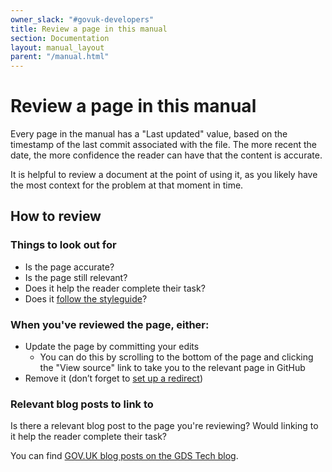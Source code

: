 ```yaml
---
owner_slack: "#govuk-developers"
title: Review a page in this manual
section: Documentation
layout: manual_layout
parent: "/manual.html"
---
```


# Review a page in this manual

Every page in the manual has a "Last updated" value, based on the timestamp of the last commit associated with the file. The more recent the date, the more confidence the reader can have that the content is accurate.

It is helpful to review a document at the point of using it, as you likely have the most context for the problem at that moment in time.

## How to review

### Things to look out for

- Is the page accurate?
- Is the page still relevant?
- Does it help the reader complete their task?
- Does it [follow the styleguide](/manual/docs-style-guide.html)?

### When you've reviewed the page, either:

- Update the page by committing your edits
  - You can do this by scrolling to the bottom of the page and clicking the "View source" link to take you to the relevant page in GitHub
- Remove it (don’t forget to [set up a redirect][redirects])

### Relevant blog posts to link to

Is there a relevant blog post to the page you're reviewing? Would linking to it help the reader complete their task?

You can find [GOV.UK blog posts on the GDS Tech blog](https://gdstechnology.blog.gov.uk/category/gov-uk/).

[redirects]: https://github.com/alphagov/govuk-developer-docs/blob/master/config/tech-docs.yml

